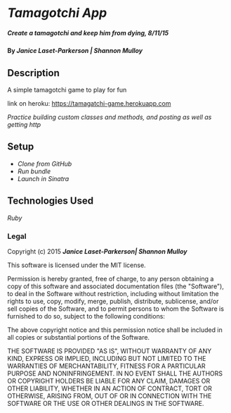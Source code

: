 # _Tamagotchi App_

##### _Create a tamagotchi and keep him from dying, 8/11/15_

#### By _**Janice Laset-Parkerson | Shannon Mulloy**_

## Description

A simple tamagotchi game to play for fun

link on heroku: https://tamagatchi-game.herokuapp.com

_Practice building custom classes and methods, and posting as well as getting http_


## Setup

* _Clone from GitHub_
* _Run bundle_
* _Launch in Sinatra_

## Technologies Used

_Ruby_

### Legal

Copyright (c) 2015 **_Janice Laset-Parkerson| Shannon Mulloy_**

This software is licensed under the MIT license.

Permission is hereby granted, free of charge, to any person obtaining a copy
of this software and associated documentation files (the "Software"), to deal
in the Software without restriction, including without limitation the rights
to use, copy, modify, merge, publish, distribute, sublicense, and/or sell
copies of the Software, and to permit persons to whom the Software is
furnished to do so, subject to the following conditions:

The above copyright notice and this permission notice shall be included in
all copies or substantial portions of the Software.

THE SOFTWARE IS PROVIDED "AS IS", WITHOUT WARRANTY OF ANY KIND, EXPRESS OR
IMPLIED, INCLUDING BUT NOT LIMITED TO THE WARRANTIES OF MERCHANTABILITY,
FITNESS FOR A PARTICULAR PURPOSE AND NONINFRINGEMENT. IN NO EVENT SHALL THE
AUTHORS OR COPYRIGHT HOLDERS BE LIABLE FOR ANY CLAIM, DAMAGES OR OTHER
LIABILITY, WHETHER IN AN ACTION OF CONTRACT, TORT OR OTHERWISE, ARISING FROM,
OUT OF OR IN CONNECTION WITH THE SOFTWARE OR THE USE OR OTHER DEALINGS IN
THE SOFTWARE.